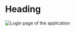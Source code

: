 # Heading
![Login page of the application](https://github.com/user-attachments/assets/ce93fe7f-2ebf-4fb6-a8d8-e1dafb43d294)
